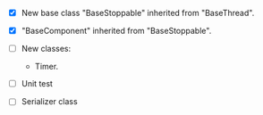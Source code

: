 - [X] New base class "BaseStoppable" inherited from "BaseThread".
- [X] "BaseComponent" inherited from "BaseStoppable".
- [ ] New classes:
  - Timer.

- [ ] Unit test
- [ ] Serializer class
